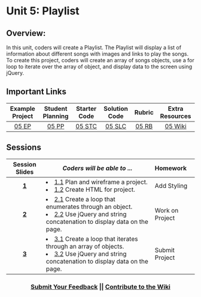 # Unit 5: Playlist

## Overview: 
In this unit, coders will create a Playlist. The Playlist will display a list of information about different songs with images and links to play the songs. To create this project, coders will create an array of songs objects, use a for loop to iterate over the array of object, and display data to the screen using jQuery.
## Important Links

| Example Project | Student Planning |  Starter Code | Solution Code  | Rubric | Extra Resources |
|:-------:|:-------:|:-------:|:-------:|:-------:|:-------:|
| [05 EP](https://ScriptEdcurriculum.github.io/advanced_playlist_solution)| [05 PP](https://docs.google.com/document/d/1JBjicVmEc6TKg-6Mz4ET407vgrdO0nd6vUjBUftkJ4M) | [05 STC](https://github.com/ScriptEdcurriculum/advanced_playlist_startercode/blob/master/INSTRUCTIONS.md) | [05 SLC](https://github.com/ScriptEdcurriculum/advanced_playlist_solution) | [05 RB](https://drive.google.com/open?id=1sQxfNhRwnK7k08VMeSFkncODpbuCLDdk9Actey5YDVo) | [05 Wiki](https://github.com/ScriptEdcurriculum/curriculum17-18/wiki/2.-Advanced#unit-5-playlist) |

## Sessions 
|Session Slides|*Coders will be able to ...*|Homework|
|:-------:|-------|:-------|
|[**1**](https://docs.google.com/presentation/d/1r-jrg8aBtzApm5YOBokQ22VIBVAsLoqmr6PVx118h50/edit?ts=5963fa30#slide=id.g1e220fa94a_0_26)| <li> [1.1]() Plan and wireframe a project. </li> <li> [1.2]() Create HTML for project. </li> |Add Styling|
|[**2**](https://docs.google.com/presentation/d/1r-jrg8aBtzApm5YOBokQ22VIBVAsLoqmr6PVx118h50/edit?ts=5963fa30#slide=id.g1f587f6424_5_5)| <li>[2.1]() Create a loop that enumerates through an  object. </li> <li>[2.2]() Use jQuery and string concatenation to display data on the page.</li> |Work on Project|
|[**3**](https://docs.google.com/presentation/d/1r-jrg8aBtzApm5YOBokQ22VIBVAsLoqmr6PVx118h50/edit?ts=5963fa30#slide=id.g1e220fa94a_0_4)| <li>[3.1]() Create a loop that iterates through an array of objects.</li> <li>[3.2]() Use jQuery and string concatenation to display data on the page.</li> |Submit Project|

<h3 align="center"><a href="https://docs.google.com/forms/d/e/1FAIpQLSdmoYjRk6tqJHI5Y1ELjOZ7tiYj58dmoIBEeUaXK5ciIdljIg/viewform">Submit Your Feedback</a> || <a href="https://github.com/ScriptEdcurriculum/curriculum17-18/wiki/2.-Advanced#unit-5-playlist">Contribute to the Wiki</a> </h3>
